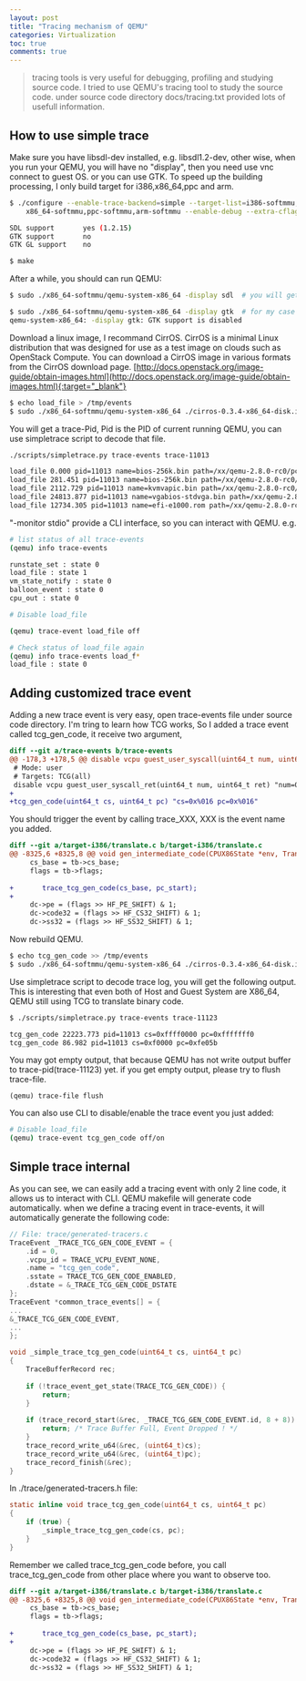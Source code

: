 ```yaml
---
layout: post 
title: "Tracing mechanism of QEMU"
categories: Virtualization 
toc: true
comments: true
---
```


> tracing tools is very useful for debugging, profiling and studying source code. I tried to use QEMU's tracing tool to study the source code. under source code directory docs/tracing.txt provided lots of usefull information.

## How to use simple trace
Make sure you have libsdl-dev installed, e.g. libsdl1.2-dev, other wise, when you run your QEMU, you will have no "display", then you need use vnc connect to guest OS.
or you can use GTK. To speed up the building processing, I only build target for i386,x86_64,ppc and arm.

```bash
$ ./configure --enable-trace-backend=simple --target-list=i386-softmmu, \
	x86_64-softmmu,ppc-softmmu,arm-softmmu --enable-debug --extra-cflags=-g3

SDL support       yes (1.2.15)
GTK support       no
GTK GL support    no

$ make
```

After a while, you should can run QEMU:

```bash
$ sudo ./x86_64-softmmu/qemu-system-x86_64 -display sdl  # you will get a window here

$ sudo ./x86_64-softmmu/qemu-system-x86_64 -display gtk  # for my case gtk support is no.
qemu-system-x86_64: -display gtk: GTK support is disabled
```

Download a linux image, I recommand CirrOS. CirrOS is a minimal Linux distribution that was designed for use as a test image on clouds such as OpenStack Compute. You can download a CirrOS image in various formats from the CirrOS download page. [http://docs.openstack.org/image-guide/obtain-images.html](http://docs.openstack.org/image-guide/obtain-images.html){:target="_blank"}


```bash
$ echo load_file > /tmp/events
$ sudo ./x86_64-softmmu/qemu-system-x86_64 ./cirros-0.3.4-x86_64-disk.img -trace events=/tmp/events -monitor stdio
```
You will get a trace-Pid, Pid is the PID of current running QEMU, you can use simpletrace script to decode that file.

```bash
./scripts/simpletrace.py trace-events trace-11013

load_file 0.000 pid=11013 name=bios-256k.bin path=/xx/qemu-2.8.0-rc0/pc-bios/bios-256k.bin
load_file 281.451 pid=11013 name=bios-256k.bin path=/xx/qemu-2.8.0-rc0/pc-bios/bios-256k.bin
load_file 2112.729 pid=11013 name=kvmvapic.bin path=/xx/qemu-2.8.0-rc0/pc-bios/kvmvapic.bin
load_file 24813.877 pid=11013 name=vgabios-stdvga.bin path=/xx/qemu-2.8.0-rc0/pc-bios/vgabios-stdvga.bin
load_file 12734.305 pid=11013 name=efi-e1000.rom path=/xx/qemu-2.8.0-rc0/pc-bios/efi-e1000.rom
```

"-monitor stdio" provide a CLI interface, so you can interact with QEMU. e.g. 

```bash
# list status of all trace-events
(qemu) info trace-events 

runstate_set : state 0
load_file : state 1
vm_state_notify : state 0
balloon_event : state 0
cpu_out : state 0

# Disable load_file

(qemu) trace-event load_file off

# Check status of load_file again
(qemu) info trace-events load_f*
load_file : state 0
```

## Adding customized trace event
Adding a new trace event is very easy, open trace-events file under source code directory.
I'm tring to learn how TCG works, So I added a trace event called tcg_gen_code, it receive two argument,

```diff
diff --git a/trace-events b/trace-events
@@ -178,3 +178,5 @@ disable vcpu guest_user_syscall(uint64_t num, uint64_t arg1, uint64_t arg2, uint
 # Mode: user
 # Targets: TCG(all)
 disable vcpu guest_user_syscall_ret(uint64_t num, uint64_t ret) "num=0x%016"PRIx64" ret=0x%016"PRIx64
+
+tcg_gen_code(uint64_t cs, uint64_t pc) "cs=0x%016 pc=0x%016"
```

You should trigger the event by calling trace_XXX, XXX is the event name you added.
```diff
diff --git a/target-i386/translate.c b/target-i386/translate.c
@@ -8325,6 +8325,8 @@ void gen_intermediate_code(CPUX86State *env, TranslationBlock *tb)
     cs_base = tb->cs_base;
     flags = tb->flags;
 
+       trace_tcg_gen_code(cs_base, pc_start);
+
     dc->pe = (flags >> HF_PE_SHIFT) & 1;
     dc->code32 = (flags >> HF_CS32_SHIFT) & 1;
     dc->ss32 = (flags >> HF_SS32_SHIFT) & 1;
```

Now rebuild QEMU.

```bash
$ echo tcg_gen_code >> /tmp/events
$ sudo ./x86_64-softmmu/qemu-system-x86_64 ./cirros-0.3.4-x86_64-disk.img -trace events=/tmp/events -monitor stdio
```

Use simpletrace script to decode trace log, you will get the following output.
This is interesting that even both of Host and Guest System are X86_64, QEMU still using TCG to translate binary code.

```bash
$ ./scripts/simpletrace.py trace-events trace-11123

tcg_gen_code 22223.773 pid=11013 cs=0xffff0000 pc=0xfffffff0
tcg_gen_code 86.982 pid=11013 cs=0xf0000 pc=0xfe05b
```

You may got empty output, that because QEMU has not write output buffer to trace-pid(trace-11123) yet. 
if you get empty output, please try to flush trace-file.

```
(qemu) trace-file flush
```

You can also use CLI to disable/enable the trace event you just added:

```bash
# Disable load_file
(qemu) trace-event tcg_gen_code off/on
```

## Simple trace internal 
As you can see, we can easily add a tracing event with only 2 line code, it allows us to interact with CLI. 
QEMU makefile will generate code automatically. when we define a tracing event in trace-events, it will automatically generate the following code:

```C
// File: trace/generated-tracers.c
TraceEvent _TRACE_TCG_GEN_CODE_EVENT = {
    .id = 0,
    .vcpu_id = TRACE_VCPU_EVENT_NONE,
    .name = "tcg_gen_code",
    .sstate = TRACE_TCG_GEN_CODE_ENABLED,
    .dstate = &_TRACE_TCG_GEN_CODE_DSTATE  
};
TraceEvent *common_trace_events[] = {
...
&_TRACE_TCG_GEN_CODE_EVENT,
...
};

void _simple_trace_tcg_gen_code(uint64_t cs, uint64_t pc)
{   
    TraceBufferRecord rec;
    
    if (!trace_event_get_state(TRACE_TCG_GEN_CODE)) {
        return;
    }
    
    if (trace_record_start(&rec, _TRACE_TCG_GEN_CODE_EVENT.id, 8 + 8)) {
        return; /* Trace Buffer Full, Event Dropped ! */
    }
    trace_record_write_u64(&rec, (uint64_t)cs);
    trace_record_write_u64(&rec, (uint64_t)pc);
    trace_record_finish(&rec);
}   
```

In ./trace/generated-tracers.h file:

```C
static inline void trace_tcg_gen_code(uint64_t cs, uint64_t pc)
{
    if (true) {
        _simple_trace_tcg_gen_code(cs, pc);
    }   
}   
```

Remember we called trace_tcg_gen_code before, you call trace_tcg_gen_code from other place where you want to observe too.

```diff
diff --git a/target-i386/translate.c b/target-i386/translate.c
@@ -8325,6 +8325,8 @@ void gen_intermediate_code(CPUX86State *env, TranslationBlock *tb)
     cs_base = tb->cs_base;
     flags = tb->flags;
 
+       trace_tcg_gen_code(cs_base, pc_start);
+
     dc->pe = (flags >> HF_PE_SHIFT) & 1;
     dc->code32 = (flags >> HF_CS32_SHIFT) & 1;
     dc->ss32 = (flags >> HF_SS32_SHIFT) & 1;
```
